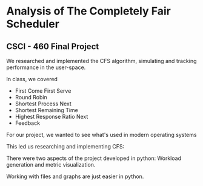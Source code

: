 <h1>Analysis of The Completely Fair Scheduler</h1>

<h2>CSCI - 460 Final Project</h2>
<p>We researched and implemented the CFS algorithm, simulating and tracking performance in the user-space.</p>
<p>In class, we covered</p>
<ul>
  <li>First Come First Serve</li>
  <li>Round Robin</li>
  <li>Shortest Process Next</li>
  <li>Shortest Remaining Time</li>
  <li>Highest Response Ratio Next</li>
  <li>Feedback</li>  
</ul>
<p>For our project, we wanted to see what's used in modern operating systems</p>
<p>This led us researching and implementing CFS:</p>

<p>There were two aspects of the project developed in python: Workload generation and metric visualization.</p>
<p>Working with files and graphs are just easier in python.</p>
